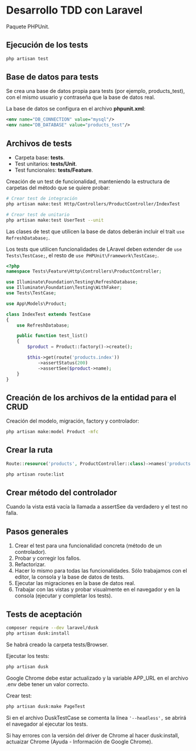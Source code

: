 # Desarrollo TDD con Laravel

Paquete PHPUnit.

## Ejecución de los tests

```bash
php artisan test
```

## Base de datos para tests

Se crea una base de datos propia para tests (por ejemplo, products_test), con el mismo usuario y contraseña que la base de datos real.

La base de datos se configura en el archivo **phpunit.xml**:

```xml
<env name="DB_CONNECTION" value="mysql"/>
<env name="DB_DATABASE" value="products_test"/>
```

## Archivos de tests

- Carpeta base: **tests**.
- Test unitarios: **tests/Unit**.
- Test funcionales: **tests/Feature**.

Creación de un test de funcionalidad, manteniendo la estructura de carpetas del método que se quiere probar:

```bash
# Crear test de integración
php artisan make:test Http/Controllers/ProductController/IndexTest

# Crear test de unitario
php artisan make:test UserTest --unit
```

Las clases de test que utilicen la base de datos deberán incluir el trait `use RefreshDatabase;`.

Los tests que utilicen funcionalidades de LAravel deben extender de `use Tests\TestCase;`, el resto de `use PHPUnit\Framework\TestCase;`.

```php
<?php
namespace Tests\Feature\Http\Controllers\ProductController;

use Illuminate\Foundation\Testing\RefreshDatabase;
use Illuminate\Foundation\Testing\WithFaker;
use Tests\TestCase;

use App\Models\Product;

class IndexTest extends TestCase
{
    use RefreshDatabase;

    public function test_list()
    {
        $product = Product::factory()->create();

        $this->get(route('products.index'))
            ->assertStatus(200)
            ->assertSee($product->name);
    }
}
```

## Creación de los archivos de la entidad para el CRUD

Creación del modelo, migración, factory y controlador:

```bash
php artisan make:model Product -mfc
```

## Crear la ruta

```php
Route::resource('products', ProductController::class)->names('products');
```

```bash
php artisan route:list
```

## Crear método del controlador

Cuando la vista está vacía la llamada a assertSee da verdadero y el test no falla.


## Pasos generales

1. Crear el test para una funcionalidad concreta (método de un controlador).
2. Probar y corregir los fallos.
3. Refactorizar.
4. Hacer lo mismo para todas las funcionalidades. Sólo trabajamos con el editor, la consola y la base de datos de tests.
5. Ejecutar las migraciones en la base de datos real.
6. Trabajar con las vistas y probar visualmente en el navegador y en la consola (ejecutar y completar los tests).

## Tests de aceptación

```bash
composer require --dev laravel/dusk
php artisan dusk:install
```

Se habrá creado la carpeta tests/Browser.

Ejecutar los tests:

```bash
php artisan dusk
```

Google Chrome debe estar actualizado y la variable APP_URL en el archivo .env debe tener un valor correcto.


Crear test:

```bash
php artisan dusk:make PageTest
```

Si en el archivo DuskTestCase se comenta la línea `'--headless',` se abrirá el navegador al ejecutar los tests.

Si hay errores con la versión del driver de Chrome al hacer dusk:install, actuaizar Chrome (Ayuda - Información de Google Chrome).
